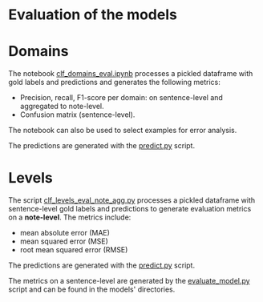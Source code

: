 Evaluation of the models
=======================
# Domains
The notebook [clf_domains_eval.ipynb](clf_domains_eval.ipynb) processes a pickled dataframe with gold labels and predictions and generates the following metrics:
- Precision, recall, F1-score per domain: on sentence-level and aggregated to note-level.
- Confusion matrix (sentence-level).

The notebook can also be used to select examples for error analysis.

The predictions are generated with the [predict.py](../clf_domains/predict.py) script.

# Levels
The script [clf_levels_eval_note_agg.py](clf_levels_eval_note_agg.py) processes a pickled dataframe with sentence-level gold labels and predictions to generate evaluation metrics on a **note-level**. The metrics include:
- mean absolute error (MAE)
- mean squared error (MSE)
- root mean squared error (RMSE)

The predictions are generated with the [predict.py](../clf_levels/predict.py) script.

The metrics on a sentence-level are generated by the [evaluate_model.py](../clf_levels/evaluate_model.py) script and can be found in the models' directories.
